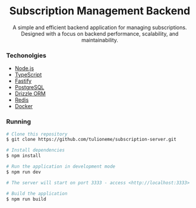 <h1 align="center">Subscription Management Backend</h1>

<p align="center">A simple and efficient backend application for managing subscriptions. Designed with a focus on backend performance, scalability, and maintainability.</p>

### Techonolgies

- [Node.js](https://nodejs.org/en/)
- [TypeScript](https://www.typescriptlang.org/)
- [Fastify](https://fastify.dev/)
- [PostgreSQL](https://www.postgresql.org/)
- [Drizzle ORM](https://orm.drizzle.team/)
- [Redis](https://redis.io/)
- [Docker](https://www.docker.com/)

### Running

```bash
# Clone this repository
$ git clone https://github.com/tulioneme/subscription-server.git

# Install dependencies
$ npm install

# Run the application in development mode
$ npm run dev

# The server will start on port 3333 - access <http://localhost:3333>

# Build the application
$ npm run build
```
